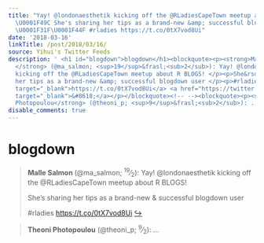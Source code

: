 ```yaml
---
title: "Yay! @londonaesthetik kicking off the @RLadiesCapeTown meetup about R BLOGS!
  \U0001F49C She's sharing her tips as a brand-new &amp; successful blogdown user
  \U0001F31F\U0001F44F #rladies https://t.co/0tX7vod8Ui"
date: '2018-03-16'
linkTitle: /post/2018/03/16/
source: Yihui's Twitter Feeds
description: ' <h1 id="blogdown">blogdown</h1><blockquote><p><strong>Malle Salmon
  </strong> (@ma_salmon; <sup>19</sup>&frasl;<sub>2</sub>): Yay! @londonaesthetik
  kicking off the @RLadiesCapeTown meetup about R BLOGS! </p><p>She&rsquo;s sharing
  her tips as a brand-new &amp; successful blogdown user </p><p>#rladies <a href="https://t.co/0tX7vod8Ui"
  target="_blank">https://t.co/0tX7vod8Ui</a> <a href="https://twitter.com/xieyihui/status/974319405533487104"
  target="_blank">&#8618;</a></p></blockquote><!-- --><blockquote><p><strong>Theoni
  Photopoulou</strong> (@theoni_p; <sup>9</sup>&frasl;<sub>2</sub>): ...'
disable_comments: true
---
```

 <h1 id="blogdown">blogdown</h1><blockquote><p><strong>Malle Salmon </strong> (@ma_salmon; <sup>19</sup>&frasl;<sub>2</sub>): Yay! @londonaesthetik kicking off the @RLadiesCapeTown meetup about R BLOGS! </p><p>She&rsquo;s sharing her tips as a brand-new &amp; successful blogdown user </p><p>#rladies <a href="https://t.co/0tX7vod8Ui" target="_blank">https://t.co/0tX7vod8Ui</a> <a href="https://twitter.com/xieyihui/status/974319405533487104" target="_blank">&#8618;</a></p></blockquote><!-- --><blockquote><p><strong>Theoni Photopoulou</strong> (@theoni_p; <sup>9</sup>&frasl;<sub>2</sub>): ...